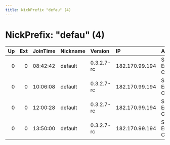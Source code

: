```yaml
---
title: NickPrefix "defau" (4)
---
```


# NickPrefix: "defau" (4)

|   Up |   Ext | JoinTime   | Nickname   | Version    | IP             | AS                               | CC   |   ORp |   Dirp | OS      | Contact   |   eFamMembers |
|-----:|------:|:-----------|:-----------|:-----------|:---------------|:---------------------------------|:-----|------:|-------:|:--------|:----------|--------------:|
|    0 |     0 | 08:42:42   | default    | 0.3.2.7-rc | 182.170.99.194 | So-net Entertainment Corporation | jp   | 29138 |      0 | Windows | None      |             1 |
|    0 |     0 | 10:06:08   | default    | 0.3.2.7-rc | 182.170.99.194 | So-net Entertainment Corporation | jp   | 29138 |      0 | Windows | None      |             1 |
|    0 |     0 | 12:00:28   | default    | 0.3.2.7-rc | 182.170.99.194 | So-net Entertainment Corporation | jp   | 29138 |      0 | Windows | None      |             1 |
|    0 |     0 | 13:50:00   | default    | 0.3.2.7-rc | 182.170.99.194 | So-net Entertainment Corporation | jp   | 29138 |      0 | Windows | None      |             1 |
